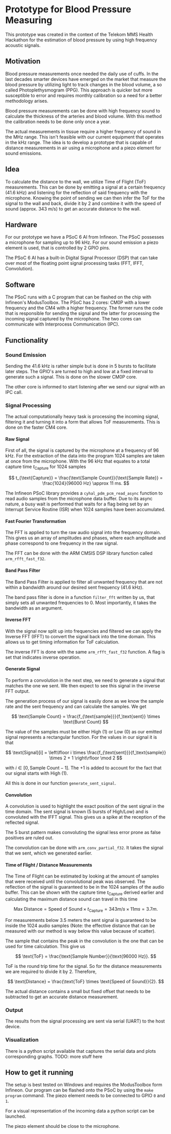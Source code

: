 # Prototype for Blood Pressure Measuring
This prototype was created in the context of the Telekom MMS Health Hackathon for the estimation of blood pressure by using high frequency acoustic signals.

## Motivation
Blood pressure measurements once needed the daily use of cuffs. In the last decades smarter devices have emerged on the market that measure the blood pressure by utilizing light to track changes in the blood volume, a so called Photoplethysmogram (PPG). This approach is quicker but more susceptible to error and requires monthly calibration so a need for a better methodology arises.

Blood pressure measurements can be done with high frequency sound to calculate the thickness of the arteries and blood volume. With this method the calibration needs to be done only once a year. 

The actual measurements in tissue require a higher frequency of sound in the MHz range. This isn't feasible with our current equipment that operates in the kHz range. The idea is to develop a prototype that is capable of distance measurements in air using a microphone and a piezo element for sound emissions.

## Idea
To calculate the distance to the wall, we utilize Time of Flight (ToF) measurements. This can be done by emitting a signal at a certain frequency (41.6 kHz) and listening for the reflection of said frequency with the microphone. Knowing the point of sending we can then infer the ToF for the signal to the wall and back, divide it by 2 and combine it with the speed of sound (approx. 343 m/s) to get an accurate distance to the wall. 

## Hardware
For our prototype we have a PSoC 6 AI from Infineon. The PSoC possesses a microphone for sampling up to 96 kHz. For our sound emission a piezo element is used, that is controlled by 2 GPIO pins.

The PSoC 6 AI has a built-in Digital Signal Processor (DSP) that can take over most of the floating point signal processing tasks (FFT, IFFT, Convolution).

## Software
The PSoC runs with a C program that can be flashed on the chip with Infineon's ModusToolbox. The PSoC has 2 cores: CM0P with a lower frequency and the CM4 with a higher frequency. The former runs the code that is responsible for sending the signal and the latter for processing the incoming signal captured by the microphone. The two cores can communicate with Interprocess Communication (IPC).


## Functionality
### Sound Emission
Sending the 41.6 kHz is rather simple but is done in 5 bursts to facilitate later steps. The GPIO's are turned to high and low at a fixed interval to generate such a signal. This is done on the slower CM0P core.

The other core is informed to start listening after we send our signal with an IPC call.

### Signal Processing
The actual computationally heavy task is processing the incoming signal, filtering it and turning it into a form that allows ToF measurements. This is done on the faster CM4 core.

#### Raw Signal
First of all, the signal is captured by the microphone at a frequency of 96 kHz. For the extraction of the data into the program 1024 samples are taken at once from the microphone. With the 96 kHz that equates to a total capture time $t_\text{Capture}$ for 1024 samples

$$
t_{\text{Capture}} = \frac{\text{Sample Count}}{\text{Sample Rate}} = \frac{1024}{96000 Hz} \approx 11 ms.
$$

The Infineon PSoC library provides a `cyhal_pdm_pcm_read_async` function to read audio samples from the microphone data buffer. Due to its async nature, a busy wait is performed that waits for a flag being set by an Interrupt Service Routine (ISR) when 1024 samples have been accumulated.

#### Fast Fourier Transformation
The FFT is applied to turn the raw audio signal into the frequency domain. This gives us an array of amplitudes and phases, where each amplitude and phase correspond to one frequency in the raw signal.

The FFT can be done with the ARM CMSIS DSP library function called `arm_rfft_fast_f32`.

#### Band Pass Filter
The Band Pass Filter is applied to filter all unwanted frequency that are not within a bandwidth around our desired sent frequency (41.6 kHz).

The band pass filter is done in a function `filter_fft` written by us, that simply sets all unwanted frequencies to 0. Most importantly, it takes the bandwidth as an argument.

#### Inverse FFT
With the signal now split up into frequencies and filtered we can apply the Inverse FFT (IFFT) to convert the signal back into the time domain. This allows us to get timing information for ToF calculation.

The inverse FFT is done with the same `arm_rfft_fast_f32` function. A flag is set that indicates inverse operation.


#### Generate Signal
To perform a convolution in the next step, we need to generate a signal that matches the one we sent. We then expect to see this signal in the inverse FFT output.

The generation process of our signal is easily done as we know the sample rate and the sent frequency and can calculate the samples. We get

$$
\text{Sample Count} = \frac{f_{\text{sample}}}{f_\text{sent}} \times \text{Burst Count}
$$

The value of the samples must be either High (1) or Low (0) as our emitted signal represents a rectangular function. For the values in our signal it is that

$$
\text{Signal}[i] = \left\lfloor i \times \frac{f_{\text{sent}}}{f_\text{sample}} \times 2 + 1 \right\rfloor \mod 2
$$

with $i \in [0, \text{Sample Count} - 1]$. The $+1$ is added to account for the fact that our signal starts with High (1).

All this is done in our function `generate_sent_signal`.

#### Convolution
A convolution is used to highlight the exact position of the sent signal in the time domain. The sent signal is known (5 bursts of High/Low) and is convoluted with the IFFT signal. This gives us a spike at the reception of the reflected signal.

The 5 burst pattern makes convoluting the signal less error prone as false positives are ruled out.

The convolution can be done with `arm_conv_partial_f32`. It takes the signal that we sent, which we generated earlier.

#### Time of Flight / Distance Measurements
The Time of Flight can be estimated by looking at the amount of samples that were received until the convolutional peak was observed. The reflection of the signal is guaranteed to be in the 1024 samples of the audio buffer. This can be shown with the capture time $t_{\text{Capture}}$ derived earlier and calculating the maximum distance sound can travel in this time

$$
\text{Max Distance} = \text{Speed of Sound} \times t_{\text{Capture}} = 343 m/s \times 11 ms = 3.7 m.
$$

For measurements below 3.5 meters the sent signal is guaranteed to be inside the 1024 audio samples (Note: the effective distance that can be measured with our method is way below this value because of scatter).

The sample that contains the peak in the convolution is the one that can be used for time calculation. This give us

$$
\text{ToF} = \frac{\text{Sample Number}}{\text{96000 Hz}}.
$$

ToF is the round trip time for the signal. So for the distance measurements we are required to divide it by 2.
Therefore,

$$
\text{Distance} = \frac{\text{ToF} \times \text{Speed of Sound}}{2}.
$$

The actual distance contains a small but fixed offset that needs to be subtracted to get an accurate distance measurement.

### Output
The results from the signal processing are sent via serial (UART) to the host device.

### Visualization
There is a python script available that captures the serial data and plots corresponding graphs. TODO: more stuff here

## How to get it running
The setup is best tested on Windows and requires the ModusToolbox form Infineon. Our program can be flashed onto the PSoC by using the `make program` command. The piezo element needs to be connected to GPIO `0` and `1`.

For a visual representation of the incoming data a python script can be launched.

The piezo element should be close to the microphone.


